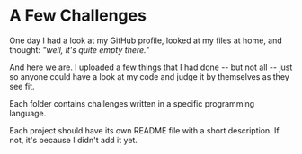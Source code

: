 # A Few Challenges

One day I had a look at my GitHub profile, looked at my files at home, and thought: _"well, it's quite empty there."_

And here we are. I uploaded a few things that I had done -- but not all -- just so anyone could have a look at my code and judge it by themselves as they see fit.

Each folder contains challenges written in a specific programming language.

Each project should have its own README file with a short description. If not, it's because I didn't add it yet.